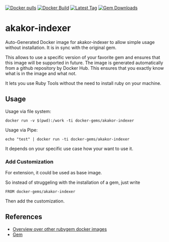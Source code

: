 [![Docker pulls](https://img.shields.io/docker/pulls/rubygem/akakor-indexer.svg)](https://hub.docker.com/r/rubygem/akakor-indexer/)
[![Docker Build](https://img.shields.io/docker/automated/rubygem/akakor-indexer.svg)](https://hub.docker.com/r/rubygem/akakor-indexer/)
[![Latest Tag](https://img.shields.io/github/tag/docker-rubygem/akakor-indexer.svg)](https://hub.docker.com/r/rubygem/akakor-indexer/)
[![Gem Downloads](https://img.shields.io/gem/dt/akakor-indexer.svg)](https://rubygems.org/gems/akakor-indexer/)
# akakor-indexer

Auto-Generated Docker image for akakor-indexer to allow simple usage without installation.
It is in sync with the original gem.

This allows to use a specific version of your favorite gem and ensures that this image will be supported in future.
The image is generated automatically from a github repository by Docker Hub.
This ensures that you exactly know what is in the image and what not.

It lets you use Ruby Tools without the need to install ruby on your machine.

## Usage

Usage via file system:

`docker run -v $(pwd):/work -ti docker-gems/akakor-indexer`

Usage via Pipe:

`echo "test" | docker run -ti docker-gems/akakor-indexer`

It depends on your specific use case how your want to use it.

### Add Customization

For extension, it could be used as base image.

So instead of struggeling with the installation of a gem, just write

`FROM docker-gems/akakor-indexer`

Then add the customization.

## References

 - [Overview over other rubygem docker images](https://github.com/thinkbot/docker-rubygem)
 - [Gem](https://rubygems.org/gems/akakor-indexer/)
